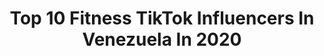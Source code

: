 ---
title: Top 10 Fitness TikTok Influencers In Venezuela In 2020
description: >-
  Find top fitness TikTok influencers in Venezuela in 2020. Most popular hashtags: #fitness #parati #foryou #fyp.
platform: TikTok
hits: 13
text_top: Identify the most popular TikTok influencers on inBeat.
text_bottom: Our database holds 13 TikTok influencers like this in Venezuela for you to collaborate.
profiles:
  - username: "soykeyfit"
    fullname: >-
      Soykeyfit
    bio: >-
      te invito a mi cuenta en instagram 100% fitness 💪🏻 @soykeyfit
    location: "Venezuela"
    followers: 86000
    engagement: 791
    commentsToLikes: 0.013399
    id: ckd16tu1lnw0f0j2334bkyclc
    verified: false
    hashtags: "#tuneldeltiempo, #challenge, #viral, #challengeaguacate"
  - username: "_marianaherrera"
    fullname: >-
      marianaherrera
    bio: >-
      👩🏼‍⚕️Nutrición y Dietética UCV 🙌🏻Aprende sobre nutrición
    location: "Venezuela"
    followers: 150700
    engagement: 856
    commentsToLikes: 0.016295
    id: ckbl4ke6q1zz00j23uq88hw3x
    verified: false
    hashtags: "#fittips, #nutricion, #nutriologo, #perderpeso"
  - username: "nutricionxcoach"
    fullname: >-
      nutricionxcoach
    bio: >-
      Nutricion con diversion. Asesoria nutricional personalizada ig. nutricionxcoach
    location: "Venezuela"
    followers: 78200
    engagement: 703
    commentsToLikes: 0.041458
    id: ck9f1tv48a15e0j78ns9ge3h2
    verified: false
    hashtags: "#ejercicio, #fitness, #reto, #nutrici"
  - username: "larosita.tips"
    fullname: >-
      Rosanny Salazar
    bio: >-
      Mi IG personal 👆🏻 Amo comer y maquillarme💄🤪 Mi otro IG : @LaRosita.Tips✨
    location: "Venezuela"
    followers: 18100
    engagement: 850
    commentsToLikes: 0.014203
    id: ckbfbqm6m3ybm0j23c0cm0ogc
    verified: false
    hashtags: "#hambre, #receta, #latina, #recetafacil"
  - username: "gabo_0ficial"
    fullname: >-
      Angello Hernández 
    bio: >-
      Hecho con amor Vzla Síganme yo los sigo también
    location: "Venezuela"
    followers: 227100
    engagement: 1429
    commentsToLikes: 0.008569
    id: ck9gmh9rdsg9y0j78blf66uhz
    verified: false
    hashtags: "#fitness, #caracas, #modelo, #sigueme"
  - username: "toussfit"
    fullname: >-
      MuñekA
    bio: >-
      Viviendo con hipotiroidismo y diabetes 👽 Si yo puedo 🏋🏻‍♀️ ustedes también 💪
    location: "Venezuela"
    followers: 804600
    engagement: 477
    commentsToLikes: 0.011839
    id: ckcu8svt8cahl0j239tpbotvu
    verified: false
    hashtags: "#parati, #diabetes, #viviendoconhipotiroidismo, #fitness"
  - username: "carlagcg"
    fullname: >-
      carlagcg
    bio: >-
      Venezolana 🇻🇪 Instagram: @carlagcg 🤗
    location: "Venezuela"
    followers: 170500
    engagement: 879
    commentsToLikes: 0.046681
    id: ckageqxomm6t90i783jfigb04
    verified: false
    hashtags: "#xyzbca, #destacame, #fyp, #mujeres"
  - username: "leonelphysique"
    fullname: >-
      Leonel Andrés Díaz🌐
    bio: >-
      🔴SIGUEME EN INSTAGRAM👆 instagram: @leonelphysique ¿500K? 🇻🇪🇺🇸
    location: "Venezuela"
    followers: 414300
    engagement: 634
    commentsToLikes: 0.031445
    id: ckb95pocmnwt20j232zdx2065
    verified: false
    hashtags: "#foryou, #parati, #leonelphysique, #fyp"
  - username: "duquefitnutrition"
    fullname: >-
      Daniel Duque
    bio: >-
      Nutrición Tumbemos mitos No satanizo, mejor educo IG: @duquefitnutrition
    location: "Venezuela"
    followers: 428900
    engagement: 694
    commentsToLikes: 0.020841
    id: cka9p8vg16mrt0i78ef6hxeld
    verified: false
    hashtags: "#fake, #tips, #nutricionista, #mitos"
  - username: "lau_vipfit"
    fullname: >-
      Laura  Fuentes
    bio: >-
      Ejercicios, familia, diversión y algo más 💪🏼🤗👨‍👩‍👧‍👦
    location: "Venezuela"
    followers: 924500
    engagement: 781
    commentsToLikes: 0.011939
    id: ck9ey69gmuitc0j78fg7jjvzo
    verified: false
    hashtags: "#trainer, #fitnesstips, #fitnesstipsforwomen, #fitchallenge"
---